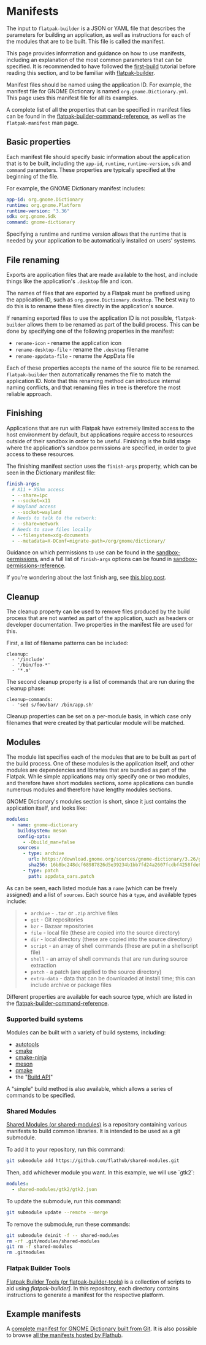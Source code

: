 # Manifests

The input to `flatpak-builder` is a JSON or YAML file that describes the
parameters for building an application, as well as instructions for each
of the modules that are to be built. This file is called the manifest.

This page provides information and guidance on how to use manifests,
including an explanation of the most common parameters that can be
specified. It is recommended to have followed the
[first-build](../getting-started/first-build) tutorial before reading this
section, and to be familiar with [flatpak-builder](flatpak-builder).

Manifest files should be named using the application ID. For example,
the manifest file for GNOME Dictionary is named
`org.gnome.Dictionary.yml`. This page uses this manifest file for all
its examples.

A complete list of all the properties that can be specified in manifest
files can be found in the
[flatpak-builder-command-reference](../reference-docs/flatpak-builder-command-reference), as
well as the `flatpak-manifest` man page.

## Basic properties

Each manifest file should specify basic information about the
application that is to be built, including the `app-id`, `runtime`,
`runtime-version`, `sdk` and `command` parameters. These properties are
typically specified at the beginning of the file.

For example, the GNOME Dictionary manifest includes:

```yaml
app-id: org.gnome.Dictionary
runtime: org.gnome.Platform
runtime-version: "3.36"
sdk: org.gnome.Sdk
command: gnome-dictionary
```

Specifying a runtime and runtime version allows that the runtime that is
needed by your application to be automatically installed on users\'
systems.

## File renaming

Exports are application files that are made available to the host, and
include things like the application's `.desktop` file and icon.

The names of files that are exported by a Flatpak must be prefixed using
the application ID, such as `org.gnome.Dictionary.desktop`. The best way
to do this is to rename these files directly in the application's
source.

If renaming exported files to use the application ID is not possible,
`flatpak-builder` allows them to be renamed as part of the build
process. This can be done by specifying one of the following properties
in the manifest:

- `rename-icon` - rename the application icon
- `rename-desktop-file` - rename the `.desktop` filename
- `rename-appdata-file` - rename the AppData file

Each of these properties accepts the name of the source file to be
renamed. `flatpak-builder` then automatically renames the file to match
the application ID. Note that this renaming method can introduce
internal naming conflicts, and that renaming files in tree is therefore
the most reliable approach.

## Finishing

Applications that are run with Flatpak have extremely limited access to
the host environment by default, but applications require access to
resources outside of their sandbox in order to be useful. Finishing is
the build stage where the application's sandbox permissions are
specified, in order to give access to these resources.

The finishing manifest section uses the `finish-args` property, which
can be seen in the Dictionary manifest file:

```yaml
finish-args:
  # X11 + XShm access
  - --share=ipc
  - --socket=x11
  # Wayland access
  - --socket=wayland
  # Needs to talk to the network:
  - --share=network
  # Needs to save files locally
  - --filesystem=xdg-documents
  - --metadata=X-DConf=migrate-path=/org/gnome/dictionary/
```

Guidance on which permissions to use can be found in the
[sandbox-permissions](sandbox-permissions), and a full list of
`finish-args` options can be found in
[sandbox-permissions-reference](../reference-docs/sandbox-permissions-reference).

If you\'re wondering about the last finish arg, see [this blog
post](https://blogs.gnome.org/mclasen/2019/07/12/settings-in-a-sandbox-world/).

## Cleanup

The cleanup property can be used to remove files produced by the build
process that are not wanted as part of the application, such as headers
or developer documentation. Two properties in the manifest file are used
for this.

First, a list of filename patterns can be included:

    cleanup:
      - '/include'
      - '/bin/foo-*'
      - '*.a'

The second cleanup property is a list of commands that are run during
the cleanup phase:

    cleanup-commands:
      - 'sed s/foo/bar/ /bin/app.sh'

Cleanup properties can be set on a per-module basis, in which case only
filenames that were created by that particular module will be matched.

## Modules

The module list specifies each of the modules that are to be built as
part of the build process. One of these modules is the application
itself, and other modules are dependencies and libraries that are
bundled as part of the Flatpak. While simple applications may only
specify one or two modules, and therefore have short modules sections,
some applications can bundle numerous modules and therefore have lengthy
modules sections.

GNOME Dictionary's modules section is short, since it just contains the
application itself, and looks like:

```yaml
modules:
  - name: gnome-dictionary
    buildsystem: meson
    config-opts:
      - -Dbuild_man=false
    sources:
      - type: archive
        url: https://download.gnome.org/sources/gnome-dictionary/3.26/gnome-dictionary-3.26.1.tar.xz
        sha256: 16b8bc248dcf68987826d5e39234b1bb7fd24a2607fcdbf4258fde88f012f300
      - type: patch
        path: appdata_oars.patch
```

As can be seen, each listed module has a `name` (which can be freely
assigned) and a list of `sources`. Each source has a `type`, and
available types include:

> - `archive` - `.tar` or `.zip` archive files
> - `git` - Git repositories
> - `bzr` - Bazaar repositories
> - `file` - local file (these are copied into the source directory)
> - `dir` - local directory (these are copied into the source
>   directory)
> - `script` - an array of shell commands (these are put in a
>   shellscript file)
> - `shell` - an array of shell commands that are run during source
>   extraction
> - `patch` - a patch (are applied to the source directory)
> - `extra-data` - data that can be downloaded at install time; this
>   can include archive or package files

Different properties are available for each source type, which are
listed in the [flatpak-builder-command-reference](../reference-docs/flatpak-builder-command-reference).

### Supported build systems

Modules can be built with a variety of build systems, including:

- [autotools](https://www.gnu.org/software/automake/manual/html_node/Autotools-Introduction.html)
- [cmake](https://cmake.org/)
- [cmake-ninja](https://cmake.org/cmake/help/v3.0/generator/Ninja.html)
- [meson](http://mesonbuild.com/)
- [qmake](https://doc.qt.io/qt-5/qmake-overview.html)
- the "[Build API](https://github.com/cgwalters/build-api/)"

A "simple" build method is also available, which allows a series of
commands to be specified.

### Shared Modules

[Shared Modules (or
shared-modules)](https://github.com/flathub/shared-modules) is a
repository containing various manifests to build common libraries. It is
intended to be used as a git submodule.

To add it to your repository, run this command:

```bash
git submodule add https://github.com/flathub/shared-modules.git
```

Then, add whichever module you want. In this example, we will use
\`gtk2\`:

```yaml
modules:
  - shared-modules/gtk2/gtk2.json
```

To update the submodule, run this command:

```bash
git submodule update --remote --merge
```

To remove the submodule, run these commands:

```bash
git submodule deinit -f -- shared-modules
rm -rf .git/modules/shared-modules
git rm -f shared-modules
rm .gitmodules
```

### Flatpak Builder Tools

[Flatpak Builder Tools (or
flatpak-builder-tools)](https://github.com/flatpak/flatpak-builder-tools)
is a collection of scripts to aid using _flatpak-builder]_.
In this repository, each directory contains instructions to generate a
manifest for the respective platform.

## Example manifests

A [complete manifest for GNOME Dictionary built from
Git](https://github.com/flathub/org.gnome.Dictionary/blob/master/org.gnome.Dictionary.yml).
It is also possible to browse [all the manifests hosted by
Flathub](https://github.com/flathub).
